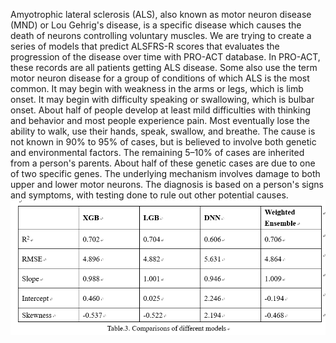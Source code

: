 Amyotrophic lateral sclerosis (ALS), also known as motor neuron disease (MND) or Lou Gehrig's disease, is a specific disease which causes the death of neurons controlling voluntary muscles. 
We are trying to create a series of models that predict ALSFRS-R scores that evaluates the progression of the disease over time with PRO-ACT database.
In PRO-ACT, these records are all patients getting ALS disease. Some also use the term motor neuron disease for a group of conditions of which ALS is the most common. 
It may begin with weakness in the arms or legs, which is limb onset. It may begin with difficulty speaking or swallowing, which is bulbar onset. 
About half of people develop at least mild difficulties with thinking and behavior and most people experience pain. 
Most eventually lose the ability to walk, use their hands, speak, swallow, and breathe.
The cause is not known in 90% to 95% of cases, but is believed to involve both genetic and environmental factors. 
The remaining 5–10% of cases are inherited from a person's parents. About half of these genetic cases are due to one of two specific genes. 
The underlying mechanism involves damage to both upper and lower motor neurons. The diagnosis is based on a person's signs and symptoms, with testing done to rule out other potential causes.
![image](https://github.com/Heanlily/Capstone/blob/master/%EF%BC%81%EF%BC%81%EF%BC%81PI.png)

